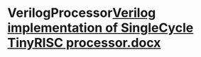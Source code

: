 # VerilogProcessor[Verilog implementation of SingleCycle TinyRISC processor.docx](https://github.com/user-attachments/files/19843973/Verilog.implementation.of.SingleCycle.TinyRISC.processor.docx)
